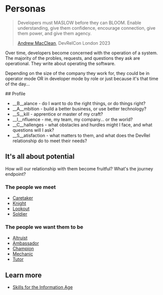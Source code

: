 # Personas

> Developers must MASLOW before they can BLOOM. Enable understanding, give them confidence, encourage connection, give them power, and give them agency.
> 
> [Andrew MacClean](https://www.linkedin.com/in/andrewdmaclean/), DevRelCon London 2023

Over time, developers become concerned with the operation of a system. The majority of the probles, requests, and questions they ask are operational. They write about operating the software.

Depending on the size of the company they work for, they could be in operator mode OR in developer mode by role or just because it's that time of the day...

## Profile

* __B__alance - do I want to do the right things, or do things right?
* __A__mbition - build a better business, or use better technology?
* __S__kill - apprentice or master of my craft?
* __I__nfluence - me, my team, my company... or the world?
* __C__hallenges - what obstacles and hurdles might I face, and what questions will I ask?
* __S__atisfaction - what matters to them, and what does the DevRel relationship do to meet their needs?

## It's all about potential

How will our relationship with them become fruitful? What's the journey endpoint?

### The people we meet

* [Caretaker](caretaker.md)
* [Knight](knight.md)
* [Lookout](lookout.md)
* [Soldier](soldier.md)

### The people we want them to be

* [Altruist](altruist.md)
* [Ambassador](ambassador.md)
* [Champion](champion.md)
* [Mechanic](mechanic.md)
* [Tutor](tutor.md)

## Learn more

* [Skills for the Information Age](https://sfia-online.org/)